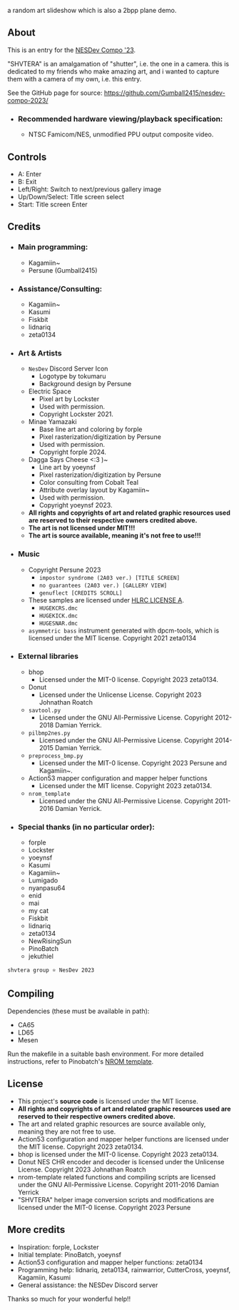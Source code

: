 a random art slideshow which is also a 2bpp plane demo.

## About

This is an entry for the [NESDev Compo '23](https://itch.io/jam/nesdev-compo-2023).

"SHVTERA" is an amalgamation of "shutter", i.e. the one in a camera. this is dedicated to my friends who make amazing art, and i wanted to capture them with a camera of my own, i.e. this entry.

See the GitHub page for source: https://github.com/Gumball2415/nesdev-compo-2023/

- ### Recommended hardware viewing/playback specification:
	- NTSC Famicom/NES, unmodified PPU output composite video.

## Controls

- A: Enter
- B: Exit
- Left/Right: Switch to next/previous gallery image
- Up/Down/Select: Title screen select
- Start: Title screen Enter

## Credits

- ### Main programming:
	- Kagamiin~
	- Persune (Gumball2415)
- ### Assistance/Consulting:
	- Kagamiin~
	- Kasumi
	- Fiskbit
	- lidnariq
	- zeta0134
- ### Art & Artists
	- `NesDev` Discord Server Icon
		- Logotype by tokumaru
		- Background design by Persune
	- Electric Space
		- Pixel art by Lockster
		- Used with permission.
		- Copyright Lockster 2021.
	- Minae Yamazaki
		- Base line art and coloring by forple
		- Pixel rasterization/digitization by Persune
		- Used with permission.
		- Copyright forple 2024.
	- Dagga Says Cheese <:3 )~
		- Line art by yoeynsf
		- Pixel rasterization/digitization by Persune
		- Color consulting from Cobalt Teal
		- Attribute overlay layout by Kagamiin~
		- Used with permission.
		- Copyright yoeynsf 2023.
	- **All rights and copyrights of art and related graphic resources used are reserved to their respective owners credited above.**
	- **The art is not licensed under MIT!!!**
	- **The art is source available, meaning it's not free to use!!!**
- ### Music
	- Copyright Persune 2023
		- `impostor syndrome (2A03 ver.) [TITLE SCREEN]`
		- `no guarantees (2A03 ver.) [GALLERY VIEW]`
		- `genuflect [CREDITS SCROLL]`
	- These samples are licensed under [HLRC LICENSE A](https://heckscaper.com/res2.php).
		- `HUGEKCRS.dmc`
		- `HUGEKICK.dmc`
		- `HUGESNAR.dmc`
	- `asymmetric bass` instrument generated with dpcm-tools, which is licensed under the MIT license. Copyright 2021 zeta0134
- ### External libraries
	- bhop
		- Licensed under the MIT-0 license. Copyright 2023 zeta0134.
	- Donut
		- Licensed under the Unlicense License. Copyright 2023 Johnathan Roatch
	- `savtool.py`
		- Licensed under the GNU All-Permissive License. Copyright 2012-2018 Damian Yerrick.
	- `pilbmp2nes.py`
		- Licensed under the GNU All-Permissive License. Copyright 2014-2015 Damian Yerrick.
	- `preprocess_bmp.py`
		- Licensed under the MIT-0 license. Copyright 2023 Persune and Kagamiin~.
	- Action53 mapper configuration and mapper helper functions
		- Licensed under the MIT license. Copyright 2023 zeta0134.
	- `nrom_template`
		- Licensed under the GNU All-Permissive License. Copyright 2011-2016 Damian Yerrick.
- ### Special thanks (in no particular order):
	- forple
	- Lockster
	- yoeynsf
	- Kasumi
	- Kagamiin~
	- Lumigado
	- nyanpasu64
	- enid
	- mai
	- my cat
	- Fiskbit
	- lidnariq
	- zeta0134
	- NewRisingSun
	- PinoBatch
	- jekuthiel

`shvtera group ⭐ NesDev 2023`

## Compiling

Dependencies (these must be available in path):
- CA65
- LD65
- Mesen

Run the makefile in a suitable bash environment. For more detailed instructions, refer to Pinobatch's [NROM template](https://github.com/pinobatch/nrom-template).

## License

- This project's **source code** is licensed under the MIT license.
- **All rights and copyrights of art and related graphic resources used are reserved to their respective owners credited above.**
- The art and related graphic resources are source available only, meaning they are not free to use.
- Action53 configuration and mapper helper functions are licensed under the MIT license. Copyright 2023 zeta0134.
- bhop is licensed under the MIT-0 license. Copyright 2023 zeta0134.
- Donut NES CHR encoder and decoder is licensed under the Unlicense License. Copyright 2023 Johnathan Roatch
- nrom-template related functions and compiling scripts are licensed under the GNU All-Permissive License. Copyright 2011-2016 Damian Yerrick
- "SHVTERA" helper image conversion scripts and modifications are licensed under the MIT-0 license. Copyright 2023 Persune

## More credits

- Inspiration: forple, Lockster
- Initial template: PinoBatch, yoeynsf
- Action53 configuration and mapper helper functions: zeta0134
- Programming help: lidnariq, zeta0134, rainwarrior, CutterCross, yoeynsf, Kagamiin, Kasumi
- General assistance: the NESDev Discord server

Thanks so much for your wonderful help!!


